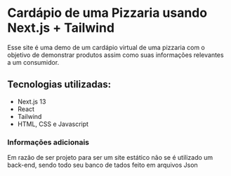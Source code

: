 # Cardápio de uma Pizzaria usando Next.js + Tailwind

Esse site é uma demo de um cardápio virtual de uma pizzaria com o objetivo de demonstrar produtos assim como suas informações relevantes a um consumidor.

## Tecnologias utilizadas:

* Next.js 13
* React
* Tailwind
* HTML, CSS e Javascript

### Informações adicionais

Em razão de ser projeto para ser um site estático não se é utilizado um back-end, sendo todo seu banco de tados feito em arquivos Json

